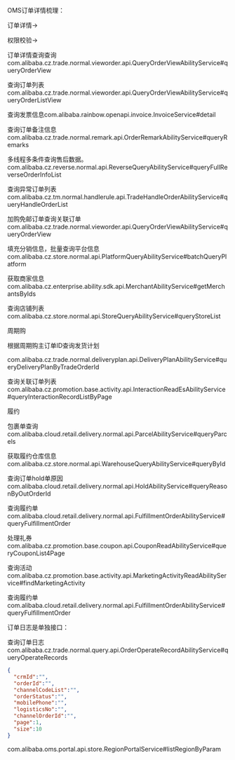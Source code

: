 OMS订单详情梳理：

订单详情->

权限校验->

订单详情查询查询com.alibaba.cz.trade.normal.vieworder.api.QueryOrderViewAbilityService#queryOrderView

查询订单列表com.alibaba.cz.trade.normal.vieworder.api.QueryOrderViewAbilityService#queryOrderListView

查询发票信息com.alibaba.rainbow.openapi.invoice.InvoiceService#detail

查询订单备注信息com.alibaba.cz.trade.normal.remark.api.OrderRemarkAbilityService#queryRemarks

多线程多条件查询售后数据。com.alibaba.cz.reverse.normal.api.ReverseQueryAbilityService#queryFullReverseOrderInfoList

查询异常订单列表com.alibaba.cz.tm.normal.handlerule.api.TradeHandleOrderAbilityService#queryHandleOrderList

加购免邮订单查询关联订单com.alibaba.cz.trade.normal.vieworder.api.QueryOrderViewAbilityService#queryOrderView



填充分销信息，批量查询平台信息com.alibaba.cz.store.normal.api.PlatformQueryAbilityService#batchQueryPlatform

获取商家信息com.alibaba.cz.enterprise.ability.sdk.api.MerchantAbilityService#getMerchantsByIds

查询店铺列表com.alibaba.cz.store.normal.api.StoreQueryAbilityService#queryStoreList



周期购

根据周期购主订单ID查询发货计划

com.alibaba.cz.trade.normal.deliveryplan.api.DeliveryPlanAbilityService#queryDeliveryPlanByTradeOrderId



查询关联订单列表com.alibaba.cz.promotion.base.activity.api.InteractionReadEsAbilityService#queryInteractionRecordListByPage



履约

包裹单查询com.alibaba.cloud.retail.delivery.normal.api.ParcelAbilityService#queryParcels

获取履约仓库信息com.alibaba.cz.store.normal.api.WarehouseQueryAbilityService#queryById



查询订单hold单原因com.alibaba.cloud.retail.delivery.normal.api.HoldAbilityService#queryReasonByOutOrderId

查询履约单com.alibaba.cloud.retail.delivery.normal.api.FulfillmentOrderAbilityService#queryFulfillmentOrder



处理礼券com.alibaba.cz.promotion.base.coupon.api.CouponReadAbilityService#queryCouponList4Page

查询活动com.alibaba.cz.promotion.base.activity.api.MarketingActivityReadAbilityService#findMarketingActivity

查询履约单com.alibaba.cloud.retail.delivery.normal.api.FulfillmentOrderAbilityService#queryFulfillmentOrder



订单日志是单独接口：

查询订单日志com.alibaba.cz.trade.normal.query.api.OrderOperateRecordAbilityService#queryOperateRecords





```json
{
  "crmId":"",
  "orderId":"",
  "channelCodeList":"",
  "orderStatus":"",
  "mobilePhone":"",
  "logisticsNo":"",
  "channelOrderId":"",
  "page":1,
  "size":10
}
```

com.alibaba.oms.portal.api.store.RegionPortalService#listRegionByParam
